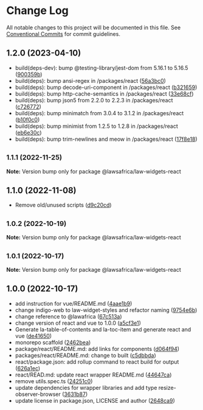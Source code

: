 # Change Log

All notable changes to this project will be documented in this file.
See [Conventional Commits](https://conventionalcommits.org) for commit guidelines.

## 1.2.0 (2023-04-10)

* build(deps-dev): bump @testing-library/jest-dom from 5.16.1 to 5.16.5 ([900359b](https://github.com/laws-africa/la-web-components/commit/900359b))
* build(deps): bump ansi-regex in /packages/react ([56a3bc0](https://github.com/laws-africa/la-web-components/commit/56a3bc0))
* build(deps): bump decode-uri-component in /packages/react ([b321659](https://github.com/laws-africa/la-web-components/commit/b321659))
* build(deps): bump http-cache-semantics in /packages/react ([33e68cf](https://github.com/laws-africa/la-web-components/commit/33e68cf))
* build(deps): bump json5 from 2.2.0 to 2.2.3 in /packages/react ([c726772](https://github.com/laws-africa/la-web-components/commit/c726772))
* build(deps): bump minimatch from 3.0.4 to 3.1.2 in /packages/react ([b10f0c0](https://github.com/laws-africa/la-web-components/commit/b10f0c0))
* build(deps): bump minimist from 1.2.5 to 1.2.8 in /packages/react ([eb6e30c](https://github.com/laws-africa/la-web-components/commit/eb6e30c))
* build(deps): bump trim-newlines and meow in /packages/react ([17f8e18](https://github.com/laws-africa/la-web-components/commit/17f8e18))





## <small>1.1.1 (2022-11-25)</small>

**Note:** Version bump only for package @lawsafrica/law-widgets-react





## 1.1.0 (2022-11-08)

* Remove old/unused scripts ([d9c20cd](https://github.com/laws-africa/la-web-components/commit/d9c20cd))





## <small>1.0.2 (2022-10-19)</small>

**Note:** Version bump only for package @lawsafrica/law-widgets-react





## <small>1.0.1 (2022-10-17)</small>

**Note:** Version bump only for package @lawsafrica/law-widgets-react





## 1.0.0 (2022-10-17)

* add instruction for vue/README.md ([4aae1b9](https://github.com/laws-africa/la-web-components/commit/4aae1b9))
* change indigo-web to law-widget-styles and refactor naming ([9754e6b](https://github.com/laws-africa/la-web-components/commit/9754e6b))
* change reference to @lawafrica ([67c513a](https://github.com/laws-africa/la-web-components/commit/67c513a))
* change version of react and vue to 1.0.0 ([a5cf3e1](https://github.com/laws-africa/la-web-components/commit/a5cf3e1))
* Generate la-table-of-contents and la-toc-item and generate react and vue ([de41650](https://github.com/laws-africa/la-web-components/commit/de41650))
* monorepo scaffold ([2462bea](https://github.com/laws-africa/la-web-components/commit/2462bea))
* package/react/README.md: add links for components ([d064f94](https://github.com/laws-africa/la-web-components/commit/d064f94))
* packages/react/README.md: change to built ([c5dbbda](https://github.com/laws-africa/la-web-components/commit/c5dbbda))
* react/package.json: add rollup command to react build for output ([626a1ec](https://github.com/laws-africa/la-web-components/commit/626a1ec))
* react/READ.md: update react wrapper README.md ([44647ca](https://github.com/laws-africa/la-web-components/commit/44647ca))
* remove utils.spec.ts ([24251c0](https://github.com/laws-africa/la-web-components/commit/24251c0))
* update dependencies for wrapper libraries and add type resize-observer-browser ([3631b87](https://github.com/laws-africa/la-web-components/commit/3631b87))
* update license in package.json, LICENSE and author ([2648ca9](https://github.com/laws-africa/la-web-components/commit/2648ca9))
